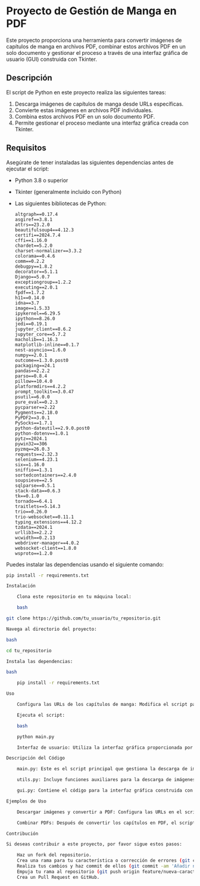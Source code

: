 # Proyecto de Gestión de Manga en PDF

Este proyecto proporciona una herramienta para convertir imágenes de capítulos de manga en archivos PDF, combinar estos archivos PDF en un solo documento y gestionar el proceso a través de una interfaz gráfica de usuario (GUI) construida con Tkinter.

## Descripción

El script de Python en este proyecto realiza las siguientes tareas:
1. Descarga imágenes de capítulos de manga desde URLs específicas.
2. Convierte estas imágenes en archivos PDF individuales.
3. Combina estos archivos PDF en un solo documento PDF.
4. Permite gestionar el proceso mediante una interfaz gráfica creada con Tkinter.

## Requisitos

Asegúrate de tener instaladas las siguientes dependencias antes de ejecutar el script:

- Python 3.8 o superior
- Tkinter (generalmente incluido con Python)
- Las siguientes bibliotecas de Python:

    ```text
    altgraph==0.17.4
    asgiref==3.8.1
    attrs==23.2.0
    beautifulsoup4==4.12.3
    certifi==2024.7.4
    cffi==1.16.0
    chardet==5.2.0
    charset-normalizer==3.3.2
    colorama==0.4.6
    comm==0.2.2
    debugpy==1.8.2
    decorator==5.1.1
    Django==5.0.7
    exceptiongroup==1.2.2
    executing==2.0.1
    fpdf==1.7.2
    h11==0.14.0
    idna==3.7
    image==1.5.33
    ipykernel==6.29.5
    ipython==8.26.0
    jedi==0.19.1
    jupyter_client==8.6.2
    jupyter_core==5.7.2
    macholib==1.16.3
    matplotlib-inline==0.1.7
    nest-asyncio==1.6.0
    numpy==2.0.1
    outcome==1.3.0.post0
    packaging==24.1
    pandas==2.2.2
    parso==0.8.4
    pillow==10.4.0
    platformdirs==4.2.2
    prompt_toolkit==3.0.47
    psutil==6.0.0
    pure_eval==0.2.3
    pycparser==2.22
    Pygments==2.18.0
    PyPDF2==3.0.1
    PySocks==1.7.1
    python-dateutil==2.9.0.post0
    python-dotenv==1.0.1
    pytz==2024.1
    pywin32==306
    pyzmq==26.0.3
    requests==2.32.3
    selenium==4.23.1
    six==1.16.0
    sniffio==1.3.1
    sortedcontainers==2.4.0
    soupsieve==2.5
    sqlparse==0.5.1
    stack-data==0.6.3
    tk==0.1.0
    tornado==6.4.1
    traitlets==5.14.3
    trio==0.26.0
    trio-websocket==0.11.1
    typing_extensions==4.12.2
    tzdata==2024.1
    urllib3==2.2.2
    wcwidth==0.2.13
    webdriver-manager==4.0.2
    websocket-client==1.8.0
    wsproto==1.2.0
    ```

Puedes instalar las dependencias usando el siguiente comando:

```bash
pip install -r requirements.txt

Instalación

    Clona este repositorio en tu máquina local:

    bash

git clone https://github.com/tu_usuario/tu_repositorio.git

Navega al directorio del proyecto:

bash

cd tu_repositorio

Instala las dependencias:

bash

    pip install -r requirements.txt

Uso

    Configura las URLs de los capítulos de manga: Modifica el script para incluir las URLs de los capítulos que deseas descargar.

    Ejecuta el script:

    bash

    python main.py

    Interfaz de usuario: Utiliza la interfaz gráfica proporcionada por Tkinter para gestionar las opciones de descarga y conversión.

Descripción del Código

    main.py: Este es el script principal que gestiona la descarga de imágenes, conversión a PDF y combinación de archivos PDF. También contiene la lógica para la interfaz gráfica de usuario.

    utils.py: Incluye funciones auxiliares para la descarga de imágenes, conversión y combinación de PDFs.

    gui.py: Contiene el código para la interfaz gráfica construida con Tkinter.

Ejemplos de Uso

    Descargar imágenes y convertir a PDF: Configura las URLs en el script y ejecuta main.py para iniciar el proceso.

    Combinar PDFs: Después de convertir los capítulos en PDF, el script los combinará en un solo archivo PDF.

Contribución

Si deseas contribuir a este proyecto, por favor sigue estos pasos:

    Haz un fork del repositorio.
    Crea una rama para tu característica o corrección de errores (git checkout -b feature/nueva-caracteristica).
    Realiza tus cambios y haz commit de ellos (git commit -am 'Añadir nueva característica').
    Empuja tu rama al repositorio (git push origin feature/nueva-caracteristica).
    Crea un Pull Request en GitHub.

